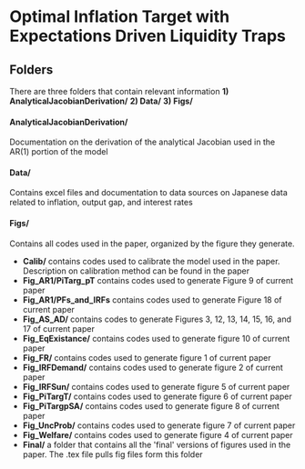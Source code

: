 # Optimal Inflation Target with Expectations Driven Liquidity Traps

## Folders
There are three folders that contain relevant information
**1) AnalyticalJacobianDerivation/**
**2) Data/**
**3) Figs/**

#### AnalyticalJacobianDerivation/
Documentation on the derivation of the analytical Jacobian used in the AR(1) portion of the model

#### Data/
Contains excel files and documentation to data sources on Japanese data related to inflation, output gap, and interest rates

#### Figs/
Contains all codes used in the paper, organized by the figure they generate. 
- **Calib/** contains codes used to calibrate the model used in the paper. Description on calibration method can be found in the paper
- **Fig_AR1/PiTarg_pT** contains codes used to generate Figure 9 of current paper
- **Fig_AR1/PFs_and_IRFs** contains codes used to generate Figure 18 of current paper
- **Fig_AS_AD/** contains codes to generate Figures 3, 12, 13, 14, 15, 16, and 17 of current paper
- **Fig_EqExistance/** contains codes used to generate figure 10 of current paper
- **Fig_FR/** contains codes used to generate figure 1 of current paper
- **Fig_IRFDemand/** contains codes used to generate figure 2 of current paper
- **Fig_IRFSun/** contains codes used to generate figure 5 of current paper
- **Fig_PiTargT/** contains codes used to generate figure 6 of current paper
- **Fig_PiTargpSA/** contains codes used to generate figure 8 of current paper
- **Fig_UncProb/** contains codes used to generate figure 7 of current paper
- **Fig_Welfare/** contains codes used to generate figure 4 of current paper
- **Final/** a folder that contains all the 'final' versions of figures used in the paper. The .tex file pulls fig files form this folder


